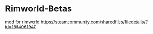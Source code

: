 # Rimworld-Betas
mod for rimworld
https://steamcommunity.com/sharedfiles/filedetails/?id=1654061947
